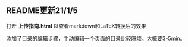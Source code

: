 ## README更新21/1/5



打开 **上传指南.html** 以查看markdown和LaTeX转换后的效果



添加了目录的编辑步骤，手动编辑一个页面的目录比较麻烦。大概要3-5min。



